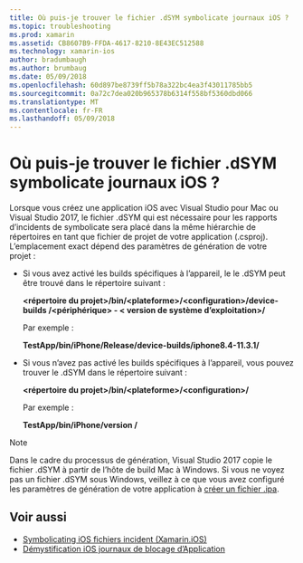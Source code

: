 ```yaml
---
title: Où puis-je trouver le fichier .dSYM symbolicate journaux iOS ?
ms.topic: troubleshooting
ms.prod: xamarin
ms.assetid: CB8607B9-FFDA-4617-8210-8E43EC512588
ms.technology: xamarin-ios
author: bradumbaugh
ms.author: brumbaug
ms.date: 05/09/2018
ms.openlocfilehash: 60d897be8739ff5b78a322bc4ea3f43011785bb5
ms.sourcegitcommit: 0a72c7dea020b965378b6314f558bf5360dbd066
ms.translationtype: MT
ms.contentlocale: fr-FR
ms.lasthandoff: 05/09/2018
---
```

# <a name="where-can-i-find-the-dsym-file-to-symbolicate-ios-crash-logs"></a>Où puis-je trouver le fichier .dSYM symbolicate journaux iOS ?

Lorsque vous créez une application iOS avec Visual Studio pour Mac ou Visual Studio 2017, le fichier .dSYM qui est nécessaire pour les rapports d’incidents de symbolicate sera placé dans la même hiérarchie de répertoires en tant que fichier de projet de votre application (.csproj). L’emplacement exact dépend des paramètres de génération de votre projet :

- Si vous avez activé les builds spécifiques à l’appareil, le le .dSYM peut être trouvé dans le répertoire suivant :

    **&lt;répertoire du projet&gt;/bin/&lt;plateforme&gt;/&lt;configuration&gt;/device-builds /&lt;périphérique&gt; - &lt; version de système d’exploitation&gt;/**

    Par exemple :
  
    **TestApp/bin/iPhone/Release/device-builds/iphone8.4-11.3.1/**

- Si vous n’avez pas activé les builds spécifiques à l’appareil, vous pouvez trouver le .dSYM dans le répertoire suivant :

    **&lt;répertoire du projet&gt;/bin/&lt;plateforme&gt;/&lt;configuration&gt;/**

    Par exemple :

    **TestApp/bin/iPhone/version /**

> [!NOTE]
> Dans le cadre du processus de génération, Visual Studio 2017 copie le fichier .dSYM à partir de l’hôte de build Mac à Windows. Si vous ne voyez pas un fichier .dSYM sous Windows, veillez à ce que vous avez configuré les paramètres de génération de votre application à [créer un fichier .ipa](~/ios/deploy-test/app-distribution/ipa-support.md).

## <a name="see-also"></a>Voir aussi

- [Symbolicating iOS fichiers incident (Xamarin.iOS)](http://jmillerdev.net/symbolicating-ios-crash-files-xamarin-ios/)
- [Démystification iOS journaux de blocage d’Application](https://www.raywenderlich.com/23704/demystifying-ios-application-crash-logs)

